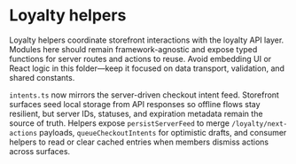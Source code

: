 # Loyalty helpers

Loyalty helpers coordinate storefront interactions with the loyalty API layer.
Modules here should remain framework-agnostic and expose typed functions for
server routes and actions to reuse. Avoid embedding UI or React logic in this
folder—keep it focused on data transport, validation, and shared constants.

`intents.ts` now mirrors the server-driven checkout intent feed. Storefront
surfaces seed local storage from API responses so offline flows stay resilient,
but server IDs, statuses, and expiration metadata remain the source of truth.
Helpers expose `persistServerFeed` to merge `/loyalty/next-actions` payloads,
`queueCheckoutIntents` for optimistic drafts, and consumer helpers to read or
clear cached entries when members dismiss actions across surfaces.
